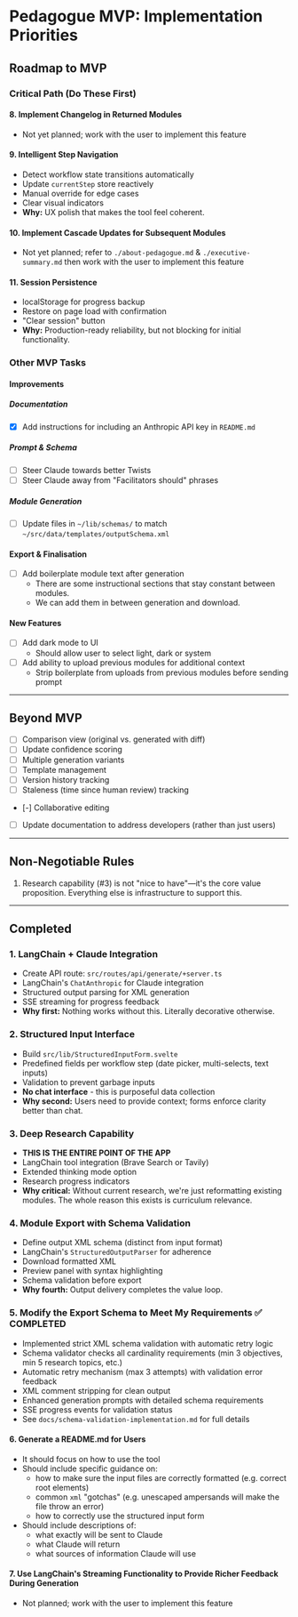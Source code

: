# Pedagogue MVP: Implementation Priorities

## Roadmap to MVP

### Critical Path (Do These First)

#### 8. Implement Changelog in Returned Modules
- Not yet planned;  work with the user to implement this feature

#### 9. Intelligent Step Navigation
- Detect workflow state transitions automatically
- Update `currentStep` store reactively
- Manual override for edge cases
- Clear visual indicators
- **Why:** UX polish that makes the tool feel coherent.

#### 10. Implement Cascade Updates for Subsequent Modules
- Not yet planned; refer to `./about-pedagogue.md` & `./executive-summary.md` then work with the user to implement this feature

#### 11. Session Persistence
- localStorage for progress backup
- Restore on page load with confirmation
- "Clear session" button
- **Why:** Production-ready reliability, but not blocking for initial functionality.

### Other MVP Tasks

#### Improvements

##### Documentation
- [x] Add instructions for including an Anthropic API key in `README.md`

##### Prompt & Schema
- [ ] Steer Claude towards better Twists
- [ ] Steer Claude away from "Facilitators should" phrases

##### Module Generation
- [ ] Update files in `~/lib/schemas/` to match `~/src/data/templates/outputSchema.xml`

#### Export & Finalisation
- [ ] Add boilerplate module text after generation
  - There are some instructional sections that stay constant between modules.
  - We can add them in between generation and download.

#### New Features
- [ ] Add dark mode to UI
  - Should allow user to select light, dark or system
- [ ] Add ability to upload previous modules for additional context
  - Strip boilerplate from uploads from previous modules before sending prompt

---

## Beyond MVP
- [ ] Comparison view (original vs. generated with diff)
- [ ] Update confidence scoring
- [ ] Multiple generation variants
- [ ] Template management
- [ ] Version history tracking
- [ ] Staleness (time since human review) tracking
- [-] Collaborative editing
- [ ] Update documentation to address developers (rather than just users)

---

## Non-Negotiable Rules
1. Research capability (#3) is not "nice to have"—it's the core value proposition. Everything else is infrastructure to support this.

---

## Completed

### 1. LangChain + Claude Integration
- Create API route: `src/routes/api/generate/+server.ts`
- LangChain's `ChatAnthropic` for Claude integration
- Structured output parsing for XML generation
- SSE streaming for progress feedback
- **Why first:** Nothing works without this. Literally decorative otherwise.

### 2. Structured Input Interface
- Build `src/lib/StructuredInputForm.svelte`
- Predefined fields per workflow step (date picker, multi-selects, text inputs)
- Validation to prevent garbage inputs
- **No chat interface** - this is purposeful data collection
- **Why second:** Users need to provide context; forms enforce clarity better than chat.

### 3. Deep Research Capability
- **THIS IS THE ENTIRE POINT OF THE APP**
- LangChain tool integration (Brave Search or Tavily)
- Extended thinking mode option
- Research progress indicators
- **Why critical:** Without current research, we're just reformatting existing modules. The whole reason this exists is curriculum relevance.

### 4. Module Export with Schema Validation
- Define output XML schema (distinct from input format)
- LangChain's `StructuredOutputParser` for adherence
- Download formatted XML
- Preview panel with syntax highlighting
- Schema validation before export
- **Why fourth:** Output delivery completes the value loop.

### 5. Modify the Export Schema to Meet My Requirements ✅ COMPLETED
- Implemented strict XML schema validation with automatic retry logic
- Schema validator checks all cardinality requirements (min 3 objectives, min 5 research topics, etc.)
- Automatic retry mechanism (max 3 attempts) with validation error feedback
- XML comment stripping for clean output
- Enhanced generation prompts with detailed schema requirements
- SSE progress events for validation status
- See `docs/schema-validation-implementation.md` for full details

#### 6. Generate a README.md for Users
- It should focus on how to use the tool
- Should include specific guidance on:
  - how to make sure the input files are correctly formatted (e.g. correct root elements)
  - common `xml` "gotchas" (e.g. unescaped ampersands will make the file throw an error)
  - how to correctly use the structured input form
- Should include descriptions of:
  - what exactly will be sent to Claude
  - what Claude will return
  - what sources of information Claude will use

#### 7. Use LangChain's Streaming Functionality to Provide Richer Feedback During Generation
- Not planned; work with the user to implement this feature
